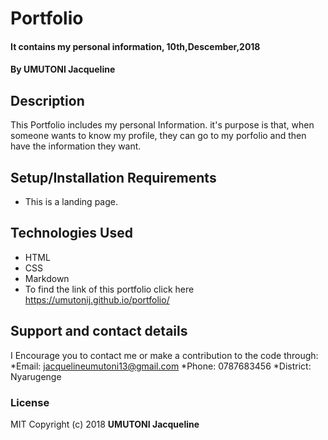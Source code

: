# Portfolio
#### It contains my personal information, 10th,Descember,2018
#### By **UMUTONI Jacqueline**
## Description
This Portfolio includes my personal Information. it's purpose is that, when someone wants to know my profile, they can go to my porfolio and then have the information they want.
## Setup/Installation Requirements
* This is a landing page.  
## Technologies Used
* HTML
* CSS
* Markdown
* To find the link of this portfolio click here https://umutonij.github.io/portfolio/
## Support and contact details
  I Encourage you to contact me or make a contribution to the code through:
  *Email: jacquelineumutoni13@gmail.com
  *Phone: 0787683456
  *District: Nyarugenge
### License
MIT Copyright (c) 2018 **UMUTONI Jacqueline**
  